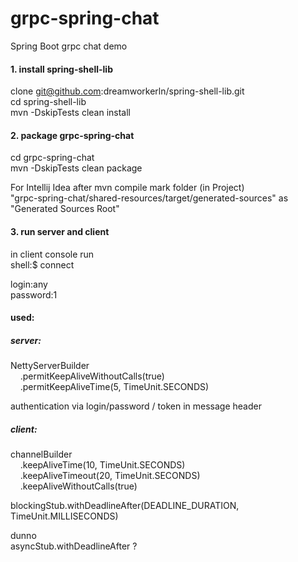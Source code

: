 
# grpc-spring-chat  
Spring Boot grpc chat demo

#### 1. install spring-shell-lib   

clone git@github.com:dreamworkerln/spring-shell-lib.git  
cd spring-shell-lib  
mvn -DskipTests clean install  


#### 2. package grpc-spring-chat  
cd grpc-spring-chat  
mvn -DskipTests clean package  

For Intellij Idea after mvn compile mark folder (in Project)  
"grpc-spring-chat/shared-resources/target/generated-sources" as "Generated Sources Root"  

#### 3. run server and client  
   
in client console run  
shell:$ connect  

  
login:any  
password:1 
  
    
     
#### used:

##### server:  
NettyServerBuilder  
&nbsp;&nbsp;&nbsp;&nbsp;.permitKeepAliveWithoutCalls(true)  
&nbsp;&nbsp;&nbsp;&nbsp;.permitKeepAliveTime(5, TimeUnit.SECONDS)  
  
authentication via login/password / token in message header  



##### client:  
  
channelBuilder  
&nbsp;&nbsp;&nbsp;&nbsp;.keepAliveTime(10, TimeUnit.SECONDS)  
&nbsp;&nbsp;&nbsp;&nbsp;.keepAliveTimeout(20, TimeUnit.SECONDS)  
&nbsp;&nbsp;&nbsp;&nbsp;.keepAliveWithoutCalls(true)  
            
blockingStub.withDeadlineAfter(DEADLINE_DURATION, TimeUnit.MILLISECONDS)  
    
dunno  
asyncStub.withDeadlineAfter ?  
   
                
